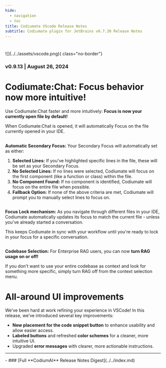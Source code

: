 ```yaml
---
hide:
  - navigation
  - toc
title: Codiumate VScode Release Notes
subtitle: Codiumate plugin for JetBrains v0.7.30 Release Notes
---
```

#
<div class="centered" markdown>
![](../../assets/vscode.png){ class="no-border"}

### v0.9.13 | August 26, 2024

<div class="content" markdown>
<div class="bg-blue" markdown>
<div class="left-padding" markdown>

###
# **Codiumate:Chat:** Focus behavior now more intuitive!

Use Codiumate:Chat faster and more intuitively: **Focus is now your currently open file by default!**

When Codiumate:Chat is opened, it will automatically Focus on the file currently opened in your IDE.

##
**Automatic Secondary Focus:** Your Secondary Focus will automatically set as either:

1. **Selected Lines:** If you've highlighted specific lines in the file, these will be set as your Secondary Focus.
2. **No Selected Lines:** If no lines were selected, Codiumate will focus on the first component (like a function or class) within the file.
3. **No Component Found:** If no component is identified, Codiumate will focus on the entire file when possible.
4. **Fallback Option:** If none of the above criteria are met, Codiumate will prompt you to manually select lines to focus on.

## 
**Focus Lock mechanism:** As you navigate through different files in your IDE, Codiumate automatically updates its focus to match the current file - unless you've already started a conversation.

This keeps Codiumate in sync with your workflow until you're ready to lock in your focus for a specific conversation.

##
**Codebase Selection:** For Enterprise RAG users, you can now **turn RAG usage on or off!**

If you don't want to use your entire codebase as context and look for something more specific, simply turn RAG off from the context selection menu.

#
# All-around **UI improvements**

We’ve been hard at work refining your experience in VSCode! In this release, we’ve introduced several key improvements:

- **New placement for the code snippet button** to enhance usability and allow easier access.
- **Labeled buttons** and refreshed **color schemes** for a cleaner, more intuitive UI.
- Upgraded **error messages** with clearer, more actionable instructions.

---

<div class="centered" markdown>

<div class="grid cards" markdown>
- ### [Full **CodiumAI** Release Notes Digest](../../index.md)
</div>

</div>

</div>
</div>
</div>
</div>